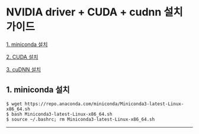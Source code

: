 
# NVIDIA driver + CUDA + cudnn 설치 가이드
   [1. miniconda 설치](#1.-miniconda-설치)

   [2. CUDA 설치](#2.-CUDA-설치)

   [3. cuDNN 설치](#3.-cuDNN-설치)


## 1. miniconda 설치 <a name="1.-miniconda-설치"></a>

  ```
  $ wget https://repo.anaconda.com/miniconda/Miniconda3-latest-Linux-x86_64.sh
  $ bash Miniconda3-latest-Linux-x86_64.sh
  $ source ~/.bashrc; rm Miniconda3-latest-Linux-x86_64.sh
  ```
  
---
